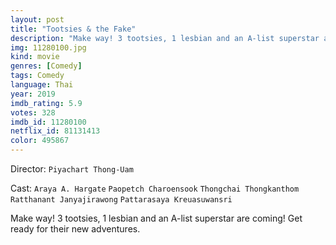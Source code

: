 ```yaml
---
layout: post
title: "Tootsies & the Fake"
description: "Make way! 3 tootsies, 1 lesbian and an A-list superstar are coming! Get ready for their new adventures..."
img: 11280100.jpg
kind: movie
genres: [Comedy]
tags: Comedy 
language: Thai
year: 2019
imdb_rating: 5.9
votes: 328
imdb_id: 11280100
netflix_id: 81131413
color: 495867
---
```

Director: `Piyachart Thong-Uam`  

Cast: `Araya A. Hargate` `Paopetch Charoensook` `Thongchai Thongkanthom` `Ratthanant Janyajirawong` `Pattarasaya Kreuasuwansri` 

Make way! 3 tootsies, 1 lesbian and an A-list superstar are coming! Get ready for their new adventures.